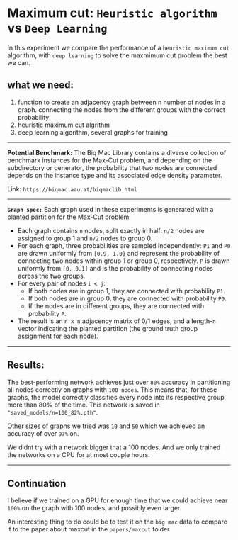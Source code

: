 
# Maximum cut: `Heuristic algorithm` vs `Deep Learning`
In this experiment we compare the performance of a `heuristic maximum cut` algorithm, with `deep learning` to solve the maxmimum cut problem the best we can.


## what we need:
1. function to create an adjacency graph between n number of nodes in a graph. connecting the nodes from the different groups with the correct probability
2. heuristic maximum cut algrithm
3. deep learning algorithm, several graphs for training
---


__Potential Benchmark:__ The Biq Mac Library contains a diverse collection of benchmark instances for the Max-Cut problem, and depending on the subdirectory or generator, the probability that two nodes are connected depends on the instance type and its associated edge density parameter.

Link: `https://biqmac.aau.at/biqmaclib.html`

---


__`Graph spec:`__ Each graph used in these experiments is generated with a planted partition for the Max-Cut problem:

- Each graph contains `n` nodes, split exactly in half: `n/2` nodes are assigned to group 1 and `n/2` nodes to group 0.
- For each graph, three probabilities are sampled independently: `P1` and `P0` are drawn uniformly from `[0.9, 1.0]` and represent the probability of connecting two nodes within group 1 or group 0, respectively. `P` is drawn uniformly from `[0, 0.1]` and is the probability of connecting nodes across the two groups.
- For every pair of nodes `i < j`:
    - If both nodes are in group 1, they are connected with probability `P1`.
    - If both nodes are in group 0, they are connected with probability `P0`.
    - If the nodes are in different groups, they are connected with probability `P`.
- The result is an `n x n` adjacency matrix of 0/1 edges, and a length-`n` vector indicating the planted partition (the ground truth group assignment for each node).


---



## Results:
The best-performing network achieves just over `80%` accuracy in partitioning all nodes correctly on graphs with `100 nodes`. This means that, for these graphs, the model correctly classifies every node into its respective group more than 80% of the time. This network is saved in `"saved_models/n=100_82%.pth"`.

Other sizes of graphs we tried was `10` and `50` which we achieved an accuracy of over `97%` on.

We didnt try with a network bigger that a 100 nodes. And we only trained the networks on a CPU for at most couple hours.

---


## Continuation
I believe if we trained on a GPU for enough time that we could achieve near `100%` on the graph with 100 nodes, and possibly even larger.

An interesting thing to do could be to test it on the `big mac` data to compare it to the paper about maxcut in the `papers/maxcut` folder